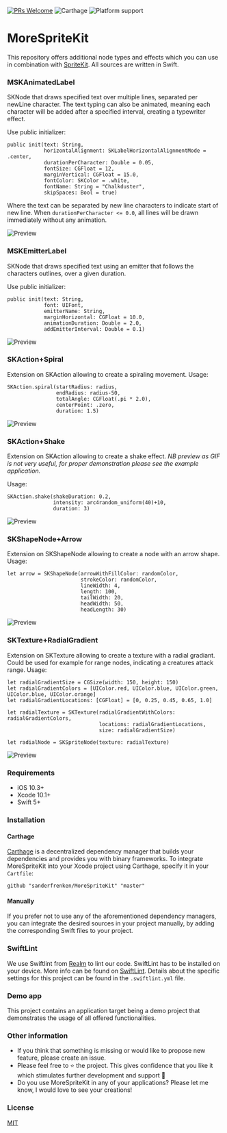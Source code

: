 [![PRs Welcome](https://img.shields.io/badge/PRs-welcome-brightgreen.svg?style=flat-square)](http://makeapullrequest.com)
![Carthage](https://img.shields.io/badge/Carthage-compatible-4BC51D.svg?style=flat) 
![Platform support](https://img.shields.io/badge/platform-ios-lightgrey.svg?style=flat-square)

# MoreSpriteKit

This repository offers additional node types and effects which you can use in combination with [SpriteKit](https://developer.apple.com/spritekit/).  All sources are written in Swift. 

### MSKAnimatedLabel

SKNode that draws specified text over multiple lines, separated per newLine character. 
The text typing can also be animated, meaning each character will be added after a specified interval, creating a typewriter effect.

Use public initializer:
```
public init(text: String, 
            horizontalAlignment: SKLabelHorizontalAlignmentMode = .center, 
            durationPerCharacter: Double = 0.05, 
            fontSize: CGFloat = 12, 
            marginVertical: CGFloat = 15.0, 
            fontColor: SKColor = .white, 
            fontName: String = "Chalkduster", 
            skipSpaces: Bool = true)
```
Where the text can be separated by new line characters to indicate start of new line. 
When `durationPerCharacter <= 0.0`, all lines will be drawn immediately without any animation.

![Preview](https://github.com/sanderfrenken/MoreSpriteKit/blob/master/Previews/animated-label.gif)

### MSKEmitterLabel

SKNode that draws specified text using an emitter that follows the characters outlines, over a given duration.

Use public initializer:
```
public init(text: String, 
            font: UIFont, 
            emitterName: String, 
            marginHorizontal: CGFloat = 10.0, 
            animationDuration: Double = 2.0, 
            addEmitterInterval: Double = 0.1)
```


![Preview](https://github.com/sanderfrenken/MoreSpriteKit/blob/master/Previews/emitter-label.gif)

### SKAction+Spiral

Extension on SKAction allowing to create a spiraling movement.
Usage:
```
SKAction.spiral(startRadius: radius,
                endRadius: radius-50,
                totalAngle: CGFloat(.pi * 2.0),
                centerPoint: .zero,
                duration: 1.5)
```
![Preview](https://github.com/sanderfrenken/MoreSpriteKit/blob/master/Previews/spiral-action.gif)

### SKAction+Shake

Extension on SKAction allowing to create a shake effect.
*NB preview as GIF is not very useful, for proper demonstration please see the example application.*

Usage:
```
SKAction.shake(shakeDuration: 0.2, 
               intensity: arc4random_uniform(40)+10, 
               duration: 3)
```
![Preview](https://github.com/sanderfrenken/MoreSpriteKit/blob/master/Previews/shake-action.gif)


### SKShapeNode+Arrow
Extension on SKShapeNode allowing to create a node with an arrow shape.
Usage:
```
let arrow = SKShapeNode(arrowWithFillColor: randomColor, 
                        strokeColor: randomColor, 
                        lineWidth: 4, 
                        length: 100, 
                        tailWidth: 20, 
                        headWidth: 50, 
                        headLength: 30)
```
![Preview](https://github.com/sanderfrenken/MoreSpriteKit/blob/master/Previews/skshapenode-arrow.png)

### SKTexture+RadialGradient
Extension on SKTexture allowing to create a texture with a radial gradiant. Could be used for example for range nodes, indicating a creatures attack range.
Usage:
```
let radialGradientSize = CGSize(width: 150, height: 150)
let radialGradientColors = [UIColor.red, UIColor.blue, UIColor.green, UIColor.blue, UIColor.orange]
let radialGradientLocations: [CGFloat] = [0, 0.25, 0.45, 0.65, 1.0]

let radialTexture = SKTexture(radialGradientWithColors: radialGradientColors, 
                              locations: radialGradientLocations, 
                              size: radialGradientSize)

let radialNode = SKSpriteNode(texture: radialTexture)
```
![Preview](https://github.com/sanderfrenken/MoreSpriteKit/blob/master/Previews/sktexture-gradient.png)

### Requirements

- iOS 10.3+
- Xcode 10.1+
- Swift 5+

### Installation

#### Carthage

[Carthage](https://github.com/Carthage/Carthage) is a decentralized dependency manager that builds your dependencies and provides you with binary frameworks. To integrate MoreSpriteKit into your Xcode project using Carthage, specify it in your `Cartfile`:

```
github "sanderfrenken/MoreSpriteKit" "master"
```

#### Manually

If you prefer not to use any of the aforementioned dependency managers, you can integrate the desired sources in your project manually, by adding the corresponding Swift files to your project.

### SwiftLint

We use Swiftlint from [Realm](https://realm.io/) to lint our code. SwiftLint has to be installed on your device. 
More info can be found on [SwiftLint](https://github.com/realm/SwiftLint). 
Details about the specific settings for this project can be found in the `.swiftlint.yml` file.

### Demo app

This project contains an application target being a demo project that demonstrates the usage of all offered functionalities. 

### Other information

- If you think that something is missing or would like to propose new feature, please create an issue.
- Please feel free to ⭐️ the project. This gives confidence that you like it which stimulates further development and support 🤩
- Do you use MoreSpriteKit in any of your applications? Please let me know, I would love to see your creations!

### License

[MIT](https://opensource.org/licenses/MIT)
